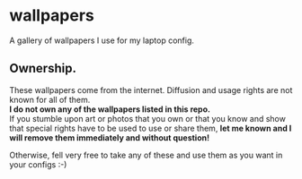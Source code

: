 # wallpapers
A gallery of wallpapers I use for my laptop config.

## Ownership.
These wallpapers come from the internet. Diffusion and usage rights are not known for all of them.  
**I do not own any of the wallpapers listed in this repo.**  
If you stumble upon art or photos that you own or that you know and show that special rights have to be used to use or share them, **let me known and I will remove them immediately and without question!**

Otherwise, fell very free to take any of these and use them as you want in your configs :-)
